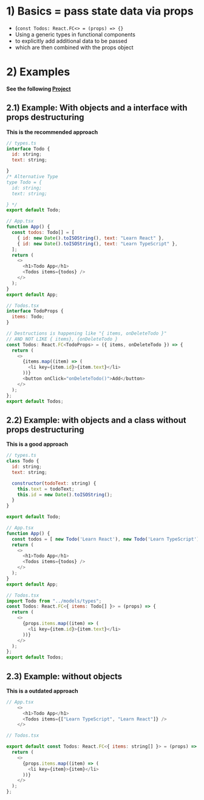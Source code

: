 # 1) Basics = pass state data via props
- (`const Todos: React.FC<> = (props) => {}`
- Using a generic types in functional components
- to explicitly add additional data to be passed
- which are then combined with the props object

# 2) Examples

**See the following [Project](../../react-as-spa-ts/props-../../react-as-spa-ts/props-version/src/App.tsx)**

## 2.1) Example: With objects and a interface with props destructuring
**This is the recommended approach**
```javascript
// types.ts
interface Todo {
  id: string;
  text: string;

}
/* Alternative Type
type Todo = {
  id: string;
  text: string;

} */
export default Todo;

// App.tsx
function App() {
  const todos: Todo[] = [
    { id: new Date().toISOString(), text: "Learn React" },
    { id: new Date().toISOString(), text: "Learn TypeScript" },
  ];
  return (
    <>
      <h1>Todo App</h1>
      <Todos items={todos} />
    </>
  );
}
export default App;

// Todos.tsx
interface TodoProps {
  items: Todo;
}

// Destructions is happening like "{ items, onDeleteTodo }"
// AND NOT LIKE { items}, {onDeleteTodo }
const Todos: React.FC<TodoProps> = ({ items, onDeleteTodo }) => {
  return (
    <>
      {items.map((item) => (
        <li key={item.id}>{item.text}</li>
      ))}
      <button onClick="onDeleteTodo()">Add</button>
    </>
  );
};
export default Todos;
```

## 2.2) Example: with objects and a class without props destructuring
**This is a good approach**
```javascript
// types.ts
class Todo {
  id: string;
  text: string;

  constructor(todoText: string) {
    this.text = todoText;
    this.id = new Date().toISOString();
  }
}

export default Todo;

// App.tsx
function App() {
  const todos = [ new Todo('Learn React'), new Todo('Learn TypeScript')]
  return (
    <>
      <h1>Todo App</h1>
      <Todos items={todos} />
    </>
  );
}
export default App;

// Todos.tsx
import Todo from "../models/types";
const Todos: React.FC<{ items: Todo[] }> = (props) => {
  return (
    <>
      {props.items.map((item) => (
        <li key={item.id}>{item.text}</li>
      ))}
    </>
  );
};
export default Todos;
```

## 2.3) Example: without objects
**This is a outdated approach**
```javascript
// App.tsx
    <>
      <h1>Todo App</h1>
      <Todos items={["Learn TypeScript", "Learn React"]} />
    </>

// Todos.tsx

export default const Todos: React.FC<{ items: string[] }> = (props) => {
  return (
    <>
      {props.items.map((item) => (
        <li key={item}>{item}</li>
      ))}
    </>
  );
};

```